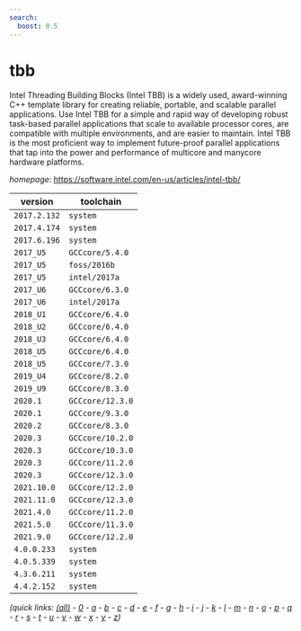 ```yaml
---
search:
  boost: 0.5
---
```

# tbb

Intel Threading Building Blocks (Intel TBB)  is a widely used, award-winning C++ template library for creating reliable,  portable, and scalable parallel applications.  Use Intel TBB for a simple and rapid way of developing robust task-based  parallel applications that scale to available processor cores, are compatible  with multiple environments, and are easier to maintain.  Intel TBB is the most proficient way to implement future-proof parallel applications  that tap into the power and performance of multicore and manycore hardware platforms.

*homepage*: <https://software.intel.com/en-us/articles/intel-tbb/>

version | toolchain
--------|----------
``2017.2.132`` | ``system``
``2017.4.174`` | ``system``
``2017.6.196`` | ``system``
``2017_U5`` | ``GCCcore/5.4.0``
``2017_U5`` | ``foss/2016b``
``2017_U5`` | ``intel/2017a``
``2017_U6`` | ``GCCcore/6.3.0``
``2017_U6`` | ``intel/2017a``
``2018_U1`` | ``GCCcore/6.4.0``
``2018_U2`` | ``GCCcore/6.4.0``
``2018_U3`` | ``GCCcore/6.4.0``
``2018_U5`` | ``GCCcore/6.4.0``
``2018_U5`` | ``GCCcore/7.3.0``
``2019_U4`` | ``GCCcore/8.2.0``
``2019_U9`` | ``GCCcore/8.3.0``
``2020.1`` | ``GCCcore/12.3.0``
``2020.1`` | ``GCCcore/9.3.0``
``2020.2`` | ``GCCcore/8.3.0``
``2020.3`` | ``GCCcore/10.2.0``
``2020.3`` | ``GCCcore/10.3.0``
``2020.3`` | ``GCCcore/11.2.0``
``2020.3`` | ``GCCcore/12.3.0``
``2021.10.0`` | ``GCCcore/12.2.0``
``2021.11.0`` | ``GCCcore/12.3.0``
``2021.4.0`` | ``GCCcore/11.2.0``
``2021.5.0`` | ``GCCcore/11.3.0``
``2021.9.0`` | ``GCCcore/12.2.0``
``4.0.0.233`` | ``system``
``4.0.5.339`` | ``system``
``4.3.6.211`` | ``system``
``4.4.2.152`` | ``system``


*(quick links: [(all)](../index.md) - [0](../0/index.md) - [a](../a/index.md) - [b](../b/index.md) - [c](../c/index.md) - [d](../d/index.md) - [e](../e/index.md) - [f](../f/index.md) - [g](../g/index.md) - [h](../h/index.md) - [i](../i/index.md) - [j](../j/index.md) - [k](../k/index.md) - [l](../l/index.md) - [m](../m/index.md) - [n](../n/index.md) - [o](../o/index.md) - [p](../p/index.md) - [q](../q/index.md) - [r](../r/index.md) - [s](../s/index.md) - [t](../t/index.md) - [u](../u/index.md) - [v](../v/index.md) - [w](../w/index.md) - [x](../x/index.md) - [y](../y/index.md) - [z](../z/index.md))*

